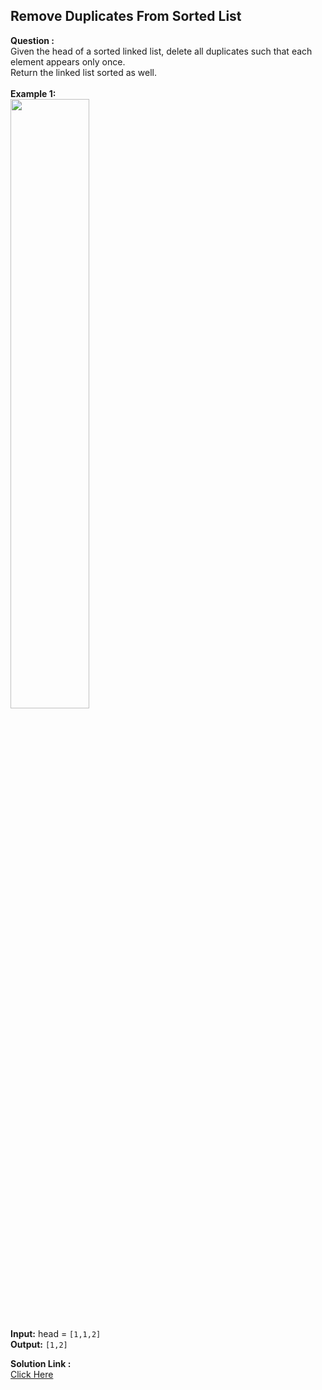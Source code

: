 ## Remove Duplicates From Sorted List
<b>Question :</b><br>
Given the head of a sorted linked list, delete all duplicates such that each element appears only once.<br>Return the linked list sorted as well.<br><br><b>Example 1:</b><br><img src="https://assets.leetcode.com/uploads/2021/01/04/list1.jpg" width="50%"/><br><br><b>Input:</b> head = `[1,1,2]`<br><b>Output:</b> `[1,2]`
<br>

<b>Solution Link : </b><br>
[Click Here](https://github.com/aritrakrbasu/Hack-Codes/blob/main/LeetCode/Remove%20duplicates%20from%20sorted%20list/Solution.cpp) 